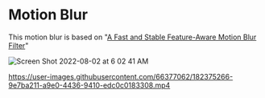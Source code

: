 # Motion Blur

This motion blur is based on "[A Fast and Stable Feature-Aware Motion Blur Filter](https://casual-effects.com/research/Guertin2014MotionBlur/index.html)"

![Screen Shot 2022-08-02 at 6 02 41 AM](https://user-images.githubusercontent.com/66377062/182365990-1b02d8ca-d260-49ab-ab34-ac6aef0643a5.png)



https://user-images.githubusercontent.com/66377062/182375266-9e7ba211-a9e0-4436-9410-edc0c0183308.mp4


